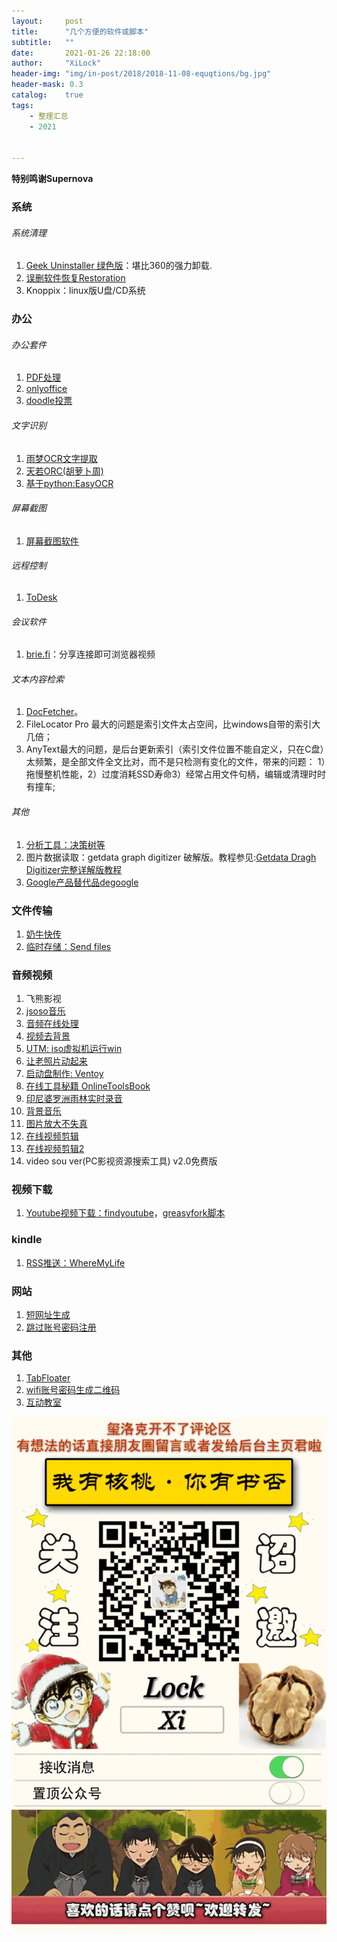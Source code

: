 ```yaml
---
layout:     post
title:      "几个方便的软件或脚本"
subtitle:   ""
date:       2021-01-26 22:18:00
author:     "XiLock"
header-img: "img/in-post/2018/2018-11-08-equqtions/bg.jpg"
header-mask: 0.3
catalog:    true
tags:
    - 整理汇总
    - 2021


---
```


**特别鸣谢Supernova**

### 系统
###### 系统清理
1. [Geek Uninstaller 绿色版](https://zhuanlan.zhihu.com/p/56932081)：堪比360的强力卸载.
1. [误删软件恢复Restoration](http://www.ddooo.com/softdown/114483.htm)
1. Knoppix：linux版U盘/CD系统

### 办公
###### 办公套件
1. [PDF处理](https://pdfreal.com/)
1. [onlyoffice](https://www.onlyoffice.com/zh/home-use.aspx)
1. [doodle投票](https://doodle.com/en/)

###### 文字识别
1. [雨梦OCR文字提取](https://blog.csdn.net/bowenqiu/article/details/82149392)
1. [天若ORC(胡萝卜周)](https://carrot.ctfile.com/fs/11269771-331359271)
1. [基于python:EasyOCR](https://github.com/JaidedAI/EasyOCR)

###### 屏幕截图
1. [屏幕截图软件](https://github.com/flameshot-org/flameshot)
###### 远程控制
1. [ToDesk](https://www.todesk.com/download.html)

###### 会议软件
1. [brie.fi](https://brie.fi/ng)：分享连接即可浏览器视频

###### 文本内容检索
1. [DocFetcher](https://www.zhihu.com/question/20237918)。
1. FileLocator Pro 最大的问题是索引文件太占空间，比windows自带的索引大几倍；
1. AnyText最大的问题，是后台更新索引（索引文件位置不能自定义，只在C盘）太频繁，是全部文件全文比对，而不是只检测有变化的文件，带来的问题：
1）拖慢整机性能，2）过度消耗SSD寿命3）经常占用文件句柄，编辑或清理时时有撞车;

###### 其他
1. [分析工具：决策树等](http://www.ruanyifeng.com/blog/2020/06/weekly-issue-110.html)
1. 图片数据读取：getdata graph digitizer 破解版。教程参见:[Getdata Dragh Digitizer完整详解版教程](https://wenku.baidu.com/view/616d1fbc02d276a200292e9e.html)
1. [Google产品替代品degoogle](https://degoogle.jmoore.dev/)


### 文件传输
1. [奶牛快传](https://cowtransfer.com/)
1. [临时存储：Send files](https://sendfiles.online/)

### 音频视频
1. 飞熊影视
1. [jsoso音乐](http://music.jsososo.com/#/)
1. [音频在线处理](https://audiomass.co/)
1. [视频去背景](https://www.unscreen.com/)
1. [UTM: iso虚拟机运行win](https://github.com/utmapp/UTM)
1. [让老照片动起来](https://www.myheritage.com/deep-nostalgia)
1. [启动盘制作: Ventoy](https://www.ventoy.net/cn/index.html)
1. [在线工具秘籍 OnlineToolsBook](https://github.com/zhaoolee/OnlineToolsBook)
1. [印尼婆罗洲雨林实时录音](http://acoustics.safeproject.net/06:00/6/27121)
1. [背景音乐](https://lofimusic.app/chilledcow)
1. [图片放大不失真](https://ojoy.zaps.dev/)
1. [在线视频剪辑](https://mastershot.app/)
1. [在线视频剪辑2](https://vididoo.vercel.app/)
1. video sou ver(PC影视资源搜索工具) v2.0免费版

### 视频下载
1. [Youtube视频下载：findyoutube](findyoutube.net)，[greasyfork脚本](https://greasyfork.org/zh-CN/scripts/8426)

### kindle
1. [RSS推送：WhereMyLife](https://wheremylife.cn/)

### 网站
1. [短网址生成](https://zws.im/)
1. [跳过账号密码注册](http://bugmenot.com/)

### 其他
1. [TabFloater](https://www.tabfloater.io/)
1. [wifi账号密码生成二维码](https://wificard.io/)
1. [互动教室](https://flat.whiteboard.agora.io/)

![](/img/wc-tail.GIF)

